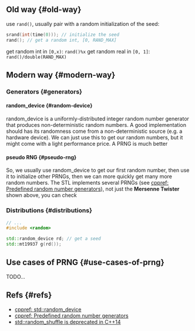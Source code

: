 
## Old way {#old-way}

use `rand()`, usually pair with a random initialization of the seed:

```c
srand(int(time(0))); // initialize the seed
rand(); // get a random int, [0, RAND_MAX]
```

get random int in `[0,x)`: `rand()%x`
get random real in `[0, 1]`: `rand()/double(RAND_MAX)`


## Modern way {#modern-way}


### Generators {#generators}


#### random_device {#random-device}

random_device is a uniformly-distributed integer random number generator that produces non-deterministic random numbers.
A good implementation should has its randomness come from a non-deterministic source (e.g. a hardware device).
We can just use this to get our random numbers, but it might come with a light performance price. A PRNG is much better


#### pseudo RNG {#pseudo-rng}

So, we usually use random_device to get our first random number, then use it to initialize other PRNGs, then we can more quickly get many more random numbers.
The STL implements several PRNGs (see [cppref: Predefined random number generators](https://en.cppreference.com/w/cpp/numeric/random)), not just the **Mersenne Twister** shown above, you can check


### Distributions {#distributions}

```c++
// ...
#include <random>

std::random_device rd; // get a seed
std::mt19937 g(rd());
```


## Use cases of PRNG {#use-cases-of-prng}

TODO...


## Refs {#refs}

-   [cppref: std::random_device](<https://en.cppreference.com/w/cpp/numeric/random/random_device>)
-   [cppref: Predefined random number generators](<https://en.cppreference.com/w/cpp/numeric/random>)
-   [std::random_shuffle is deprecated in C++14](<https://meetingcpp.com/blog/items/stdrandom_shuffle-is-deprecated.html>)
